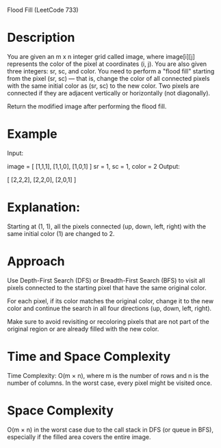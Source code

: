  Flood Fill (LeetCode 733)
# Description
You are given an m x n integer grid called image, where image[i][j] represents the color of the pixel at coordinates (i, j). You are also given three integers: sr, sc, and color.
You need to perform a "flood fill" starting from the pixel (sr, sc) — that is, change the color of all connected pixels with the same initial color as (sr, sc) to the new color.
Two pixels are connected if they are adjacent vertically or horizontally (not diagonally).

Return the modified image after performing the flood fill.

# Example
Input:


image = [
  [1,1,1],
  [1,1,0],
  [1,0,1]
]
sr = 1, sc = 1, color = 2
Output:


[
  [2,2,2],
  [2,2,0],
  [2,0,1]
]
# Explanation:
Starting at (1, 1), all the pixels connected (up, down, left, right) with the same initial color (1) are changed to 2.

# Approach
Use Depth-First Search (DFS) or Breadth-First Search (BFS) to visit all pixels connected to the starting pixel that have the same original color.

For each pixel, if its color matches the original color, change it to the new color and continue the search in all four directions (up, down, left, right).

Make sure to avoid revisiting or recoloring pixels that are not part of the original region or are already filled with the new color.

# Time and Space Complexity
Time Complexity: O(m × n), where m is the number of rows and n is the number of columns. In the worst case, every pixel might be visited once.

# Space Complexity
 O(m × n) in the worst case due to the call stack in DFS (or queue in BFS), especially if the filled area covers the entire image.

